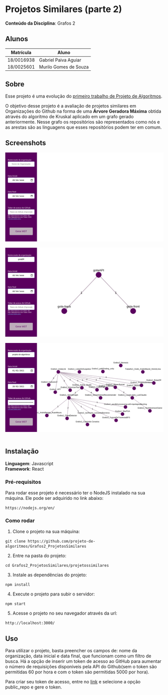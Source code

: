 # Projetos Similares (parte 2)

**Conteúdo da Disciplina**: Grafos 2<br>

## Alunos
|Matrícula | Aluno |
| -- | -- |
| 18/0016938  |  Gabriel Paiva Aguiar |
| 18/0025601 |  Murilo Gomes de Souza |

## Sobre 
Esse projeto é uma evolução do [primeiro trabalho de Projeto de Algoritmos](https://github.com/projeto-de-algoritmos/Grafos1_ProjetosSimilares).

O objetivo desse projeto é a avaliação de projetos similares em Organizações do Github na forma de uma **Árvore Geradora Máxima** obtida através do algoritmo de Kruskal aplicado em um grafo gerado anteriormente. Nesse grafo os repositórios são representados como nós e as arestas são as linguagens que esses repositórios podem ter em comum.


## Screenshots
![Foto Vazia](./images/vazia.png) <br> <br>
![Foto Gota](./images/gota.png) <br> <br>
![Foto Projeto de Algoritmos](./images/pa.png) <br> <br>

## Instalação 
**Linguagem**: Javascript<br>
**Framework**: React<br>

### Pré-requisitos
Para rodar esse projeto é necessário ter o NodeJS instalado na sua máquina. Ele pode ser adquirido no link abaixo:

```
https://nodejs.org/en/
```

### Como rodar

1. Clone o projeto na sua máquina:
```
git clone https://github.com/projeto-de-algoritmos/Grafos2_ProjetosSimilares
```

2. Entre na pasta do projeto:
```
cd Grafos2_ProjetosSimilares/projetossimilares
```

3. Instale as dependências do projeto:
```
npm install
```

4. Execute o projeto para subir o servidor:
```
npm start
```

5. Acesse o projeto no seu navegador através da url:
```
http://localhost:3000/
```

## Uso 
Para utilizar o projeto, basta preencher os campos de: nome da organização, data inicial e data final, que funcionam como um filtro de busca. Há a opção de inserir um token de acesso ao GitHub para aumentar o número de requisições disponíveis pela API do Github(sem o token são permitidas 60 por hora e com o token são permitidas 5000 por hora).

Para criar seu token de acesso, entre no [link](https://github.com/settings/tokens) e selecione a opção public_repo e gere o token.

